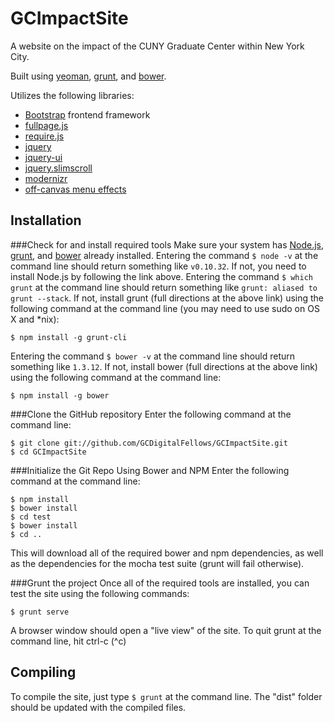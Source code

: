 GCImpactSite
============

A website on the impact of the CUNY Graduate Center within New York City.

Built using [yeoman](http://yeoman.io/), [grunt](http://gruntjs.com/), and [bower](http://bower.io/).

Utilizes the following libraries:
- [Bootstrap](getbootstrap.com) frontend framework
- [fullpage.js](https://github.com/alvarotrigo/fullPage.js)
- [require.js](http://requirejs.org/)
- [jquery](http://jquery.com/)
- [jquery-ui](http://jqueryui.com/)
- [jquery.slimscroll](http://rocha.la/jQuery-slimScroll)
- [modernizr](http://modernizr.com/)
- [off-canvas menu effects](http://tympanus.net/codrops/2014/09/16/off-canvas-menu-effects/)

Installation
------------
###Check for and install required tools
Make sure your system has [Node.js](http://nodejs.org/download/), [grunt](http://gruntjs.com/), and [bower](http://bower.io/) already installed.
Entering the command `$ node -v` at the command line should return something like `v0.10.32`. If not, you need to install Node.js by following the link above.
Entering the command `$ which grunt` at the command line should return something like `grunt: aliased to grunt --stack`. If not, install grunt (full directions at the above link) using the following command at the command line (you may need to use sudo on OS X and *nix):
```
$ npm install -g grunt-cli
```
Entering the command `$ bower -v` at the command line should return something like `1.3.12`. If not, install bower (full directions at the above link) using the following command at the command line:
```
$ npm install -g bower
```

###Clone the GitHub repository
Enter the following command at the command line:
```
$ git clone git://github.com/GCDigitalFellows/GCImpactSite.git
$ cd GCImpactSite
```

###Initialize the Git Repo Using Bower and NPM
Enter the following command at the command line:
```
$ npm install
$ bower install
$ cd test
$ bower install
$ cd ..
```
This will download all of the required bower and npm dependencies, as well as the dependencies for the mocha test suite (grunt will fail otherwise).

###Grunt the project
Once all of the required tools are installed, you can test the site using the following commands:
```
$ grunt serve
```
A browser window should open a "live view" of the site. To quit grunt at the command line, hit ctrl-c (^c)

Compiling
---------
To compile the site, just type `$ grunt` at the command line. The "dist" folder should be updated with the compiled files.
